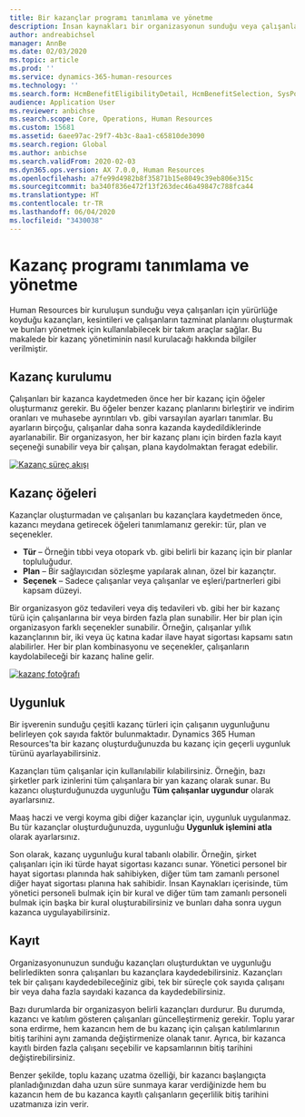 ```yaml
---
title: Bir kazançlar programı tanımlama ve yönetme
description: İnsan kaynakları bir organizasyonun sunduğu veya çalışanları için yürürlüğe koyduğu kazançları, kesintileri ve çalışanların tazminat planlarını oluşturmak ve bunları yönetmek için kullanılabilecek bir takım araçlar sağlar. Bu makalede bir kazanç yönetiminin nasıl kurulacağı hakkında bilgiler verilmiştir.
author: andreabichsel
manager: AnnBe
ms.date: 02/03/2020
ms.topic: article
ms.prod: ''
ms.service: dynamics-365-human-resources
ms.technology: ''
ms.search.form: HcmBenefitEligibilityDetail, HcmBenefitSelection, SysPolicyListPage, SysPolicySourceDocumentRuleType, BenefitWorkspace, HcmBenefitSummaryPart
audience: Application User
ms.reviewer: anbichse
ms.search.scope: Core, Operations, Human Resources
ms.custom: 15681
ms.assetid: 6aee97ac-29f7-4b3c-8aa1-c65810de3090
ms.search.region: Global
ms.author: anbichse
ms.search.validFrom: 2020-02-03
ms.dyn365.ops.version: AX 7.0.0, Human Resources
ms.openlocfilehash: a7fe99d4982b8f35871b15e8049c39eb806e315c
ms.sourcegitcommit: ba340f836e472f13f263dec46a49847c788fca44
ms.translationtype: HT
ms.contentlocale: tr-TR
ms.lasthandoff: 06/04/2020
ms.locfileid: "3430038"
---
```

# <a name="define-and-manage-a-benefits-program"></a>Kazanç programı tanımlama ve yönetme

Human Resources bir kuruluşun sunduğu veya çalışanları için yürürlüğe koyduğu kazançları, kesintileri ve çalışanların tazminat planlarını oluşturmak ve bunları yönetmek için kullanılabilecek bir takım araçlar sağlar. Bu makalede bir kazanç yönetiminin nasıl kurulacağı hakkında bilgiler verilmiştir.

## <a name="benefit-setup"></a>Kazanç kurulumu

Çalışanları bir kazanca kaydetmeden önce her bir kazanç için öğeler oluşturmanız gerekir. Bu öğeler benzer kazanç planlarını birleştirir ve indirim oranları ve muhasebe ayrıntıları vb. gibi varsayılan ayarları tanımlar. Bu ayarların birçoğu, çalışanlar daha sonra kazanda kaydedildiklerinde ayarlanabilir. Bir organizasyon, her bir kazanç planı için birden fazla kayıt seçeneği sunabilir veya bir çalışan, plana kaydolmaktan feragat edebilir. 

[![Kazanç süreç akışı](./media/benefit-process-flow1.png)](./media/benefit-process-flow1.png)

## <a name="benefit-elements"></a>Kazanç öğeleri

Kazançlar oluşturmadan ve çalışanları bu kazançlara kaydetmeden önce, kazancı meydana getirecek öğeleri tanımlamanız gerekir: tür, plan ve seçenekler.

-   **Tür** – Örneğin tıbbi veya otopark vb. gibi belirli bir kazanç için bir planlar topluluğudur.
-   **Plan** – Bir sağlayıcıdan sözleşme yapılarak alınan, özel bir kazançtır.
-   **Seçenek** – Sadece çalışanlar veya çalışanlar ve eşleri/partnerleri gibi kapsam düzeyi.

Bir organizasyon göz tedavileri veya diş tedavileri vb. gibi her bir kazanç türü için çalışanlarına bir veya birden fazla plan sunabilir. Her bir plan için organizasyon farklı seçenekler sunabilir. Örneğin, çalışanlar yıllık kazançlarının bir, iki veya üç katına kadar ilave hayat sigortası kapsamı satın alabilirler. Her bir plan kombinasyonu ve seçenekler, çalışanların kaydolabileceği bir kazanç haline gelir. 

[![kazanç fotoğrafı](./media/benefit-pic.png)](./media/benefit-pic.png)

## <a name="eligibility"></a>Uygunluk
Bir işverenin sunduğu çeşitli kazanç türleri için çalışanın uygunluğunu belirleyen çok sayıda faktör bulunmaktadır. Dynamics 365 Human Resources'ta bir kazanç oluşturduğunuzda bu kazanç için geçerli uygunluk türünü ayarlayabilirsiniz. 

Kazançları tüm çalışanlar için kullanılabilir kılabilirsiniz. Örneğin, bazı şirketler park izinlerini tüm çalışanlara bir yan kazanç olarak sunar. Bu kazancı oluşturduğunuzda uygunluğu **Tüm çalışanlar uygundur** olarak ayarlarsınız. 

Maaş haczi ve vergi koyma gibi diğer kazançlar için, uygunluk uygulanmaz. Bu tür kazançlar oluşturduğunuzda, uygunluğu **Uygunluk işlemini atla** olarak ayarlarsınız. 

Son olarak, kazanç uygunluğu kural tabanlı olabilir. Örneğin, şirket çalışanları için iki türde hayat sigortası kazancı sunar. Yönetici personel bir hayat sigortası planında hak sahibiyken, diğer tüm tam zamanlı personel diğer hayat sigortası planına hak sahibidir. İnsan Kaynakları içerisinde, tüm yönetici personeli bulmak için bir kural ve diğer tüm tam zamanlı personeli bulmak için başka bir kural oluşturabilirsiniz ve bunları daha sonra uygun kazanca uygulayabilirsiniz.

## <a name="enrollment"></a>Kayıt
Organizasyonunuzun sunduğu kazançları oluşturduktan ve uygunluğu belirledikten sonra çalışanları bu kazançlara kaydedebilirsiniz. Kazançları tek bir çalışanı kaydedebileceğiniz gibi, tek bir süreçle çok sayıda çalışanı bir veya daha fazla sayıdaki kazanca da kaydedebilirsiniz. 

Bazı durumlarda bir organizasyon belirli kazançları durdurur. Bu durumda, kazancı ve katılım gösteren çalışanları güncelleştirmeniz gerekir. Toplu yarar sona erdirme, hem kazancın hem de bu kazanç için çalışan katılımlarının bitiş tarihini aynı zamanda değiştirmenize olanak tanır. Ayrıca, bir kazanca kayıtlı birden fazla çalışanı seçebilir ve kapsamlarının bitiş tarihini değiştirebilirsiniz. 

Benzer şekilde, toplu kazanç uzatma özelliği, bir kazancı başlangıçta planladığınızdan daha uzun süre sunmaya karar verdiğinizde hem bu kazancın hem de bu kazanca kayıtlı çalışanların geçerlilik bitiş tarihini uzatmanıza izin verir.


